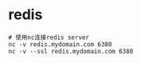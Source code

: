 # redis

```
# 使用nc连接redis server
nc -v redis.mydomain.com 6380
nc -v --ssl redis.mydomain.com 6380
```
